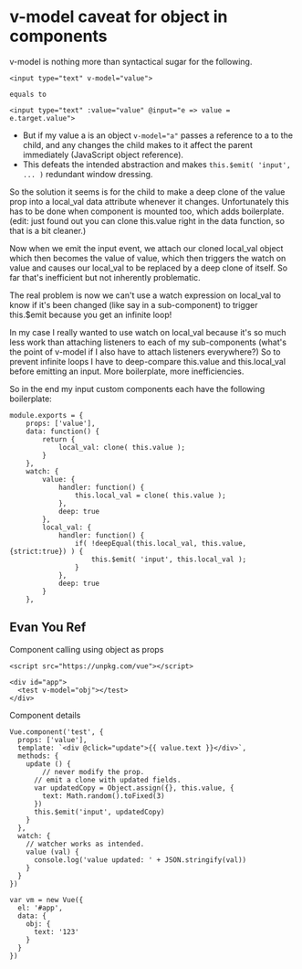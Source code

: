 # v-model caveat for object in components

v-model is nothing more than syntactical sugar for the following.

```
<input type="text" v-model="value">

equals to 

<input type="text" :value="value" @input="e => value = e.target.value">
```

- But if my value a is an object ```v-model="a"``` passes a reference to a to the child, and any changes the child makes to it affect the parent immediately (JavaScript object reference). 
- This defeats the intended abstraction and makes ```this.$emit( 'input', ... )``` redundant window dressing.

So the solution it seems is for the child to make a deep clone of the value prop into a local_val data attribute whenever it changes. Unfortunately this has to be done when component is mounted too, which adds boilerplate. (edit: just found out you can clone this.value right in the data function, so that is a bit cleaner.)

Now when we emit the input event, we attach our cloned local_val object which then becomes the value of value, which then triggers the watch on value and causes our local_val to be replaced by a deep clone of itself. So far that's inefficient but not inherently problematic.

The real problem is now we can't use a watch expression on local_val to know if it's been changed (like say in a sub-component) to trigger this.$emit because you get an infinite loop!

In my case I really wanted to use watch on local_val because it's so much less work than attaching listeners to each of my sub-components (what's the point of v-model if I also have to attach listeners everywhere?) So to prevent infinite loops I have to deep-compare this.value and this.local_val before emitting an input. More boilerplate, more inefficiencies.

So in the end my input custom components each have the following boilerplate:

```
module.exports = {
	props: ['value'],
	data: function() {
		return {
			local_val: clone( this.value );
		}
	},
	watch: {
		value: {
			handler: function() {
				this.local_val = clone( this.value );
			},
			deep: true
		},
		local_val: {
			handler: function() {
				if( !deepEqual(this.local_val, this.value, {strict:true}) ) {
					this.$emit( 'input', this.local_val );
				}
			},
			deep: true
		}
	},
```



## Evan You Ref


Component calling using object as props 

```
<script src="https://unpkg.com/vue"></script>

<div id="app">
  <test v-model="obj"></test>
</div>

```
Component details 

```
Vue.component('test', {
  props: ['value'],
  template: `<div @click="update">{{ value.text }}</div>`,
  methods: {
    update () {
    	// never modify the prop.
      // emit a clone with updated fields.
      var updatedCopy = Object.assign({}, this.value, {
        text: Math.random().toFixed(3)
      })
      this.$emit('input', updatedCopy)
    }
  },
  watch: {
    // watcher works as intended.
    value (val) {
      console.log('value updated: ' + JSON.stringify(val))
    }
  }
})

var vm = new Vue({
  el: '#app',
  data: {
    obj: {
      text: '123'
    }
  }
})
```